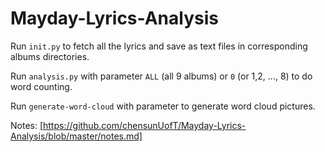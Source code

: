 # Mayday-Lyrics-Analysis

Run `init.py` to fetch all the lyrics and save as text files in corresponding albums directories.

Run `analysis.py` with parameter `ALL` (all 9 albums) or `0` (or 1,2, ..., 8) to do word counting.

Run `generate-word-cloud` with parameter to generate word cloud pictures.

Notes:
[https://github.com/chensunUofT/Mayday-Lyrics-Analysis/blob/master/notes.md]
